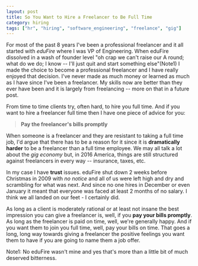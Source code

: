 ```yaml
---
layout: post
title: So You Want to Hire a Freelancer to Be Full Time
category: hiring
tags: ["hr", "hiring", "software_engineering", "freelance", "gig"]
---
```

For most of the past 8 years I've been a professional freelancer and it all started with *eduFire* where I was VP of Engineering.  When eduFire dissolved in a wash of founder level "oh crap we can't raise our A round; what do we do; I know -- I'll just quit and start something else"(Note1) I made the choice to become a professional freelancer and I have really enjoyed that decision.  I've never made as much money or learned as much as I have since I've been a freelancer.  My skills now are better than they ever have been and it is largely from freelancing -- more on that in a future post.

From time to time clients try, often hard, to hire you full time.  And if you want to hire a freelancer full time then I have one piece of advice for you:

> **Pay the freelancer's bills promptly**

When someone is a freelancer and they are resistant to taking a full time job, I'd argue that there has to be a reason for it since it is **dramatically harder** to be a freelancer than a full time employee.  We may all talk a lot about the *gig economy* but, in 2016 America, things are still structured against freelancers in every way -- insurance, taxes, etc.

In my case I have **trust** issues.  eduFire shut down 2 weeks before Christmas in 2009 with *no notice* and all of us were left high and dry and scrambling for what was next.  And since no one hires in December or even January it meant that everyone was faced at least 2 months of no salary.  I think we all landed on our feet - I certainly did.  

As long as a client is moderately rational or at least not insane the best impression you can give a freelancer is, well, if you **pay your bills promptly**.  As long as the freelancer is paid on time, well, we're generally happy.  And if you want them to join you full time, well, pay your bills on time.  That goes a long, long way towards giving a freelancer the positive feelings you want them to have if you are going to name them a job offer.

Note1: No eduFire wasn't mine and yes that's more than a little bit of much deserved bitterness.
